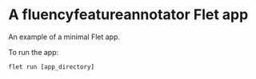 # A fluencyfeatureannotator Flet app

An example of a minimal Flet app.

To run the app:

```
flet run [app_directory]
```

